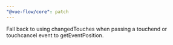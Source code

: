 ```yaml
---
"@vue-flow/core": patch
---
```


Fall back to using changedTouches when passing a touchend or touchcancel event to getEventPosition.
